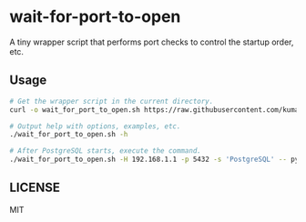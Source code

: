 # wait-for-port-to-open

A tiny wrapper script that performs port checks to control the startup order, etc.

## Usage

```bash
# Get the wrapper script in the current directory.
curl -o wait_for_port_to_open.sh https://raw.githubusercontent.com/kumarstack55/wait-for-port-to-open/main/wait_for_port_to_open.sh

# Output help with options, examples, etc.
./wait_for_port_to_open.sh -h

# After PostgreSQL starts, execute the command.
./wait_for_port_to_open.sh -H 192.168.1.1 -p 5432 -s 'PostgreSQL' -- python ./app.py
```

## LICENSE

MIT

